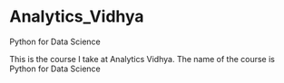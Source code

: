 # Analytics_Vidhya
Python for Data Science

This is the course I take at Analytics Vidhya. 
The name of the course is Python for Data Science
